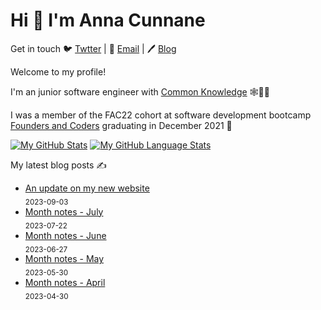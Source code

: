 # Hi 👋 I'm Anna Cunnane

Get in touch 🐦 [Twtter](https://twitter.com/AnnaThereseCu) |
📧 <a href="mailto:anna_cunnane@proton.me"> Email</a> |
🖊️ [Blog](https://www.annacunnane.co.uk/)

Welcome to my profile!

I'm an junior software engineer with [Common Knowledge](https://commonknowledge.coop/) 🕸️👩‍💻

I was a member of the FAC22 cohort at software development bootcamp [Founders and Coders](https://www.foundersandcoders.com/) graduating in December 2021 
💫

[![My GitHub Stats](https://github-readme-stats.vercel.app/api/?username=moggach&count_private=true&theme=tokyonight&showicons=true)]()
[![My GitHub Language Stats](https://github-readme-stats.vercel.app/api/top-langs/?username=moggach&langs_count=5&theme=tokyonight)]()

My latest blog posts ✍️
- [An update on my new website](https://www.annacunnane.co.uk/blog/An%20update%20on%20my%20new%20website) <br/> <sub>2023-09-03</sub>
- [Month notes - July](https://www.annacunnane.co.uk/blog/Month%20notes%20-%20July) <br/> <sub>2023-07-22</sub>
- [Month notes - June](https://www.annacunnane.co.uk/blog/Month%20notes%20-%20June) <br/> <sub>2023-06-27</sub>
- [Month notes - May](https://www.annacunnane.co.uk/blog/Month%20notes%20-%20May) <br/> <sub>2023-05-30</sub>
- [Month notes - April](https://www.annacunnane.co.uk/blog/Month%20notes%20-%20April) <br/> <sub>2023-04-30</sub>






